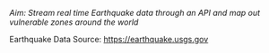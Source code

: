 *Aim: Stream real time Earthquake data through an API and map out vulnerable zones around the world*

Earthquake Data Source: https://earthquake.usgs.gov
